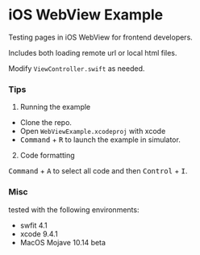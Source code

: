 iOS WebView Example
===

Testing pages in iOS WebView for frontend developers.

Includes both loading remote url or local html files.

Modify `ViewController.swift` as needed.


### Tips

1. Running the example

- Clone the repo. 
- Open `WebViewExample.xcodeproj` with xcode
- <kbd>Command</kbd> + <kbd>R</kbd> to launch the example in simulator.

2. Code formatting

 <kbd>Command</kbd> + <kbd>A</kbd> to select all code and then <kbd>Control</kbd> + <kbd>I</kbd>.


### Misc

tested with the following environments:

- swfit 4.1
- xcode 9.4.1
- MacOS Mojave 10.14 beta
